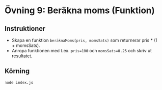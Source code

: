 # Övning 9: Beräkna moms (Funktion)

## Instruktioner
- Skapa en funktion `beräknaMoms(pris, momsSats)` som returnerar pris * (1 + momsSats).
- Anropa funktionen med t.ex. `pris=100` och `momsSats=0.25` och skriv ut resultatet.

## Körning
`node index.js`
